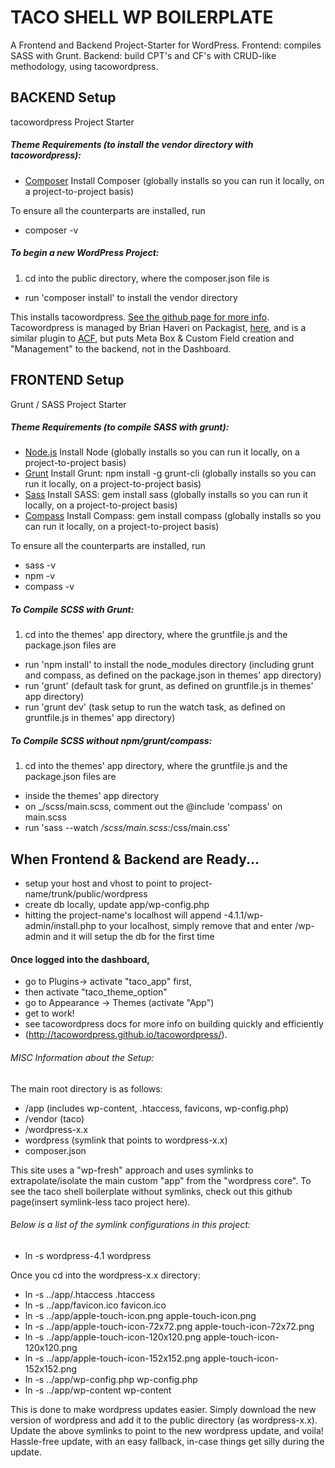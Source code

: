 # TACO SHELL WP BOILERPLATE
A Frontend and Backend Project-Starter for WordPress.
Frontend: compiles SASS with Grunt.
Backend: build CPT's and CF's with CRUD-like methodology, using tacowordpress.

## BACKEND Setup
tacowordpress Project Starter

##### Theme Requirements (to install the vendor directory with tacowordpress):

* [Composer](https://getcomposer.org/) Install Composer (globally installs so you can run it locally, on a project-to-project basis)

To ensure all the counterparts are installed, run
* composer -v

##### To begin a new WordPress Project:

1. cd into the public directory, where the composer.json file is
  * run 'composer install' to install the vendor directory
  
This installs tacowordpress. [See the github page for more info](https://github.com/tacowordpress/tacowordpress). Tacowordpress is managed by Brian Haveri on Packagist, [here](https://packagist.org/packages/tacowordpress/tacowordpress), and is a similar plugin to [ACF](http://www.advancedcustomfields.com/), but puts Meta Box & Custom Field creation and "Management" to the backend, not in the Dashboard.


## FRONTEND Setup
Grunt / SASS Project Starter

##### Theme Requirements (to compile SASS with grunt):

* [Node.js](http://nodejs.org) Install Node (globally installs so you can run it locally, on a project-to-project basis)
* [Grunt](http://gruntjs.com) Install Grunt: npm install -g grunt-cli (globally installs so you can run it locally, on a project-to-project basis)
* [Sass](http://sass-lang.com) Install SASS: gem install sass (globally installs so you can run it locally, on a project-to-project basis)
* [Compass](http://compass-style.org) Install Compass: gem install compass (globally installs so you can run it locally, on a project-to-project basis)

To ensure all the counterparts are installed, run

* sass -v
* npm -v
* compass -v

##### To Compile SCSS with Grunt:

1. cd into the themes' app directory, where the gruntfile.js and the package.json files are
  * run 'npm install' to install the node_modules directory (including grunt and compass, as defined on the package.json in themes' app directory)
  * run 'grunt' (default task for grunt, as defined on gruntfile.js in themes' app directory)
  * run 'grunt dev' (task setup to run the watch task, as defined on gruntfile.js in themes' app directory)

##### To Compile SCSS without npm/grunt/compass:

1. cd into the themes' app directory, where the gruntfile.js and the package.json files are
  * inside the themes' app directory
  * on _/scss/main.scss, comment out the @include 'compass' on main.scss
  * run 'sass --watch _/scss/main.scss:_/css/main.css'


## When Frontend & Backend are Ready...

* setup your host and vhost to point to project-name/trunk/public/wordpress
* create db locally, update app/wp-config.php
* hitting the project-name's localhost will append -4.1.1/wp-admin/install.php to your localhost, simply remove that and enter /wp-admin and it will setup the db for the first time
#### Once logged into the dashboard,
* go to Plugins-> activate "taco_app" first,
* then activate "taco_theme_option"
* go to Appearance -> Themes (activate "App")
* get to work!
* see tacowordpress docs for more info on building quickly and efficiently
* (http://tacowordpress.github.io/tacowordpress/).


###### MISC Information about the Setup:

The main root directory is as follows:

* /app (includes wp-content, .htaccess, favicons, wp-config.php)
* /vendor (taco)
* /wordpress-x.x
* wordpress (symlink that points to wordpress-x.x)
* composer.json

This site uses a "wp-fresh" approach and uses symlinks to extrapolate/isolate the main custom "app" from the "wordpress core". To see the taco shell boilerplate without symlinks, check out this github page(insert symlink-less taco project here).

###### Below is a list of the symlink configurations in this project:

* ln -s wordpress-4.1 wordpress

Once you cd into the wordpress-x.x directory:

* ln -s ../app/.htaccess .htaccess
* ln -s ../app/favicon.ico favicon.ico
* ln -s ../app/apple-touch-icon.png apple-touch-icon.png
* ln -s ../app/apple-touch-icon-72x72.png apple-touch-icon-72x72.png
* ln -s ../app/apple-touch-icon-120x120.png apple-touch-icon-120x120.png
* ln -s ../app/apple-touch-icon-152x152.png apple-touch-icon-152x152.png
* ln -s ../app/wp-config.php wp-config.php
* ln -s ../app/wp-content wp-content

This is done to make wordpress updates easier. Simply download the new version of wordpress and add it to the public directory (as wordpress-x.x). Update the above symlinks to point to the new wordpress update, and voila! Hassle-free update, with an easy fallback, in-case things get silly during the update.
    
    
